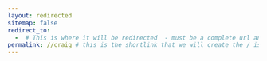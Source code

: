 ```yaml
---
layout: redirected
sitemap: false
redirect_to:
  -  # This is where it will be redirected  - must be a complete url and a space after the -
permalink: //craig # this is the shortlink that we will create the / is required - MUST MATCH the name of the file and a space after the :
---
```

